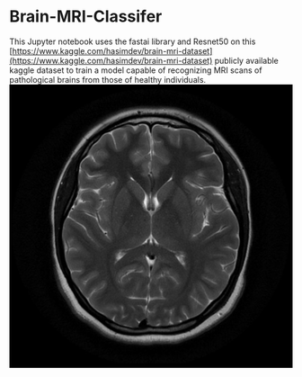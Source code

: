 # Brain-MRI-Classifer
This Jupyter notebook uses the fastai library and Resnet50 on this [https://www.kaggle.com/hasimdev/brain-mri-dataset](https://www.kaggle.com/hasimdev/brain-mri-dataset) publicly available kaggle dataset to train a model capable of recognizing MRI scans of pathological brains from those of healthy individuals.
![Example MRI](example.jpg)
